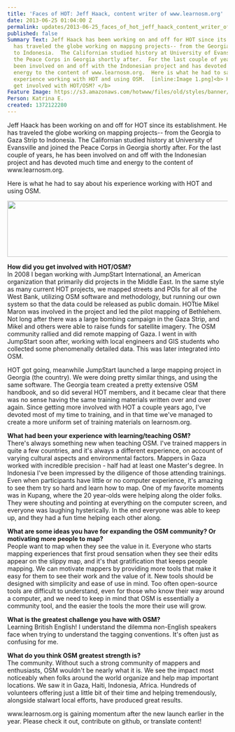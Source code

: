 ```yaml
---
title: 'Faces of HOT: Jeff Haack, content writer of www.learnosm.org'
date: 2013-06-25 01:04:00 Z
permalink: updates/2013-06-25_faces_of_hot_jeff_haack_content_writer_of_wwwlearnosmorg
published: false
Summary Text: Jeff Haack has been working on and off for HOT since its establishment.  He
  has traveled the globe working on mapping projects-- from the Georgia to Gaza Strip
  to Indonesia.  The Californian studied history at University of Evansville and joined
  the Peace Corps in Georgia shortly after.  For the last couple of years, he has
  been involved on and off with the Indonesian project and has devoted much time and
  energy to the content of www.learnosm.org.  Here is what he had to say about his
  experience working with HOT and using OSM.  [inline:Image 1.png]<b> How did you
  get involved with HOT/OSM? </b>
Feature Image: https://s3.amazonaws.com/hotwww/files/old/styles/banner/public/Image+1.png
Person: Katrina E.
created: 1372122280
---
```


<p>Jeff Haack has been working on and off for HOT since its establishment. He has traveled the globe working on mapping projects-- from the Georgia to Gaza Strip to Indonesia. The Californian studied history at University of Evansville and joined the Peace Corps in Georgia shortly after. For the last couple of years, he has been involved on and off with the Indonesian project and has devoted much time and energy to the content of www.learnosm.org.</p><p><!--break-->Here is what he had to say about his experience working with HOT and using OSM.</p><p><img class="image-large" src="https://s3.amazonaws.com/hotwww/files/old/styles/large/public/Image%201_0.png?itok=Vcus-BSO" alt="" style="width:510px;height:128px"></p><p><strong> How did you get involved with HOT/OSM? <br></strong>In 2008 I began working with JumpStart International, an American organization that primarily did projects in the Middle East. In the same style as many current HOT projects, we mapped streets and POIs for all of the West Bank, utilizing OSM software and methodology, but running our own system so that the data could be released as public domain. HOTtie Mikel Maron was involved in the project and led the pilot mapping of Bethlehem. Not long after there was a large bombing campaign in the Gaza Strip, and Mikel and others were able to raise funds for satellite imagery. The OSM community rallied and did remote mapping of Gaza. I went in with JumpStart soon after, working with local engineers and GIS students who collected some phenomenally detailed data. This was later integrated into OSM.</p><p>HOT got going, meanwhile JumpStart launched a large mapping project in Georgia (the country). We were doing pretty similar things, and using the same software. The Georgia team created a pretty extensive OSM handbook, and so did several HOT members, and it became clear that there was no sense having the same training materials written over and over again. Since getting more involved with HOT a couple years ago, I've devoted most of my time to training, and in that time we've managed to create a more uniform set of training materials on learnosm.org.</p><p><strong>What had been your experience with learning/teaching OSM? </strong> <br>There's always something new when teaching OSM. I've trained mappers in quite a few countries, and it's always a different experience, on account of varying cultural aspects and environmental factors. Mappers in Gaza worked with incredible precision - half had at least one Master's degree. In Indonesia I've been impressed by the diligence of those attending trainings. Even when participants have little or no computer experience, it's amazing to see them try so hard and learn how to map. One of my favorite moments was in Kupang, where the 20 year-olds were helping along the older folks. They were shouting and pointing at everything on the computer screen, and everyone was laughing hysterically. In the end everyone was able to keep up, and they had a fun time helping each other along.</p><p><strong>What are some ideas you have for expanding the OSM community? Or motivating more people to map? </strong> <br>People want to map when they see the value in it. Everyone who starts mapping experiences that first proud sensation when they see their edits appear on the slippy map, and it's that gratification that keeps people mapping. We can motivate mappers by providing more tools that make it easy for them to see their work and the value of it. New tools should be designed with simplicity and ease of use in mind. Too often open-source tools are difficult to understand, even for those who know their way around a computer, and we need to keep in mind that OSM is essentially a community tool, and the easier the tools the more their use will grow.</p><p><strong>What is the greatest challenge you have with OSM? </strong> <br>Learning British English! I understand the dilemma non-English speakers face when trying to understand the tagging conventions. It's often just as confusing for me.</p><p><strong>What do you think OSM greatest strength is?</strong> <br>The community. Without such a strong community of mappers and enthusiasts, OSM wouldn't be nearly what it is. We see the impact most noticeably when folks around the world organize and help map important locations. We saw it in Gaza, Haiti, Indonesia, Africa. Hundreds of volunteers offering just a little bit of their time and helping tremendously, alongside stalwart local efforts, have produced great results.</p><p>www.learnosm.org is gaining momentum after the new launch earlier in the year. Please check it out, contribute on github, or translate content!</p>
